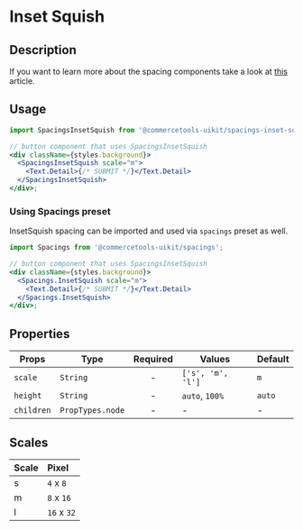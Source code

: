 # Inset Squish

## Description

If you want to learn more about the spacing components take a look at
[this](https://medium.com/eightshapes-llc/space-in-design-systems-188bcbae0d62)
article.

## Usage

```jsx
import SpacingsInsetSquish from '@commercetools-uikit/spacings-inset-squish';

// button component that uses SpacingsInsetSquish
<div className={styles.background}>
  <SpacingsInsetSquish scale="m">
    <Text.Detail>{/* SUBMIT */}</Text.Detail>
  </SpacingsInsetSquish>
</div>;
```

### Using Spacings preset

InsetSquish spacing can be imported and used via `spacings` preset as well.

```jsx
import Spacings from '@commercetools-uikit/spacings';

// button component that uses SpacingsInsetSquish
<div className={styles.background}>
  <Spacings.InsetSquish scale="m">
    <Text.Detail>{/* SUBMIT */}</Text.Detail>
  </Spacings.InsetSquish>
</div>;
```

## Properties

| Props      | Type             | Required | Values            | Default |
| ---------- | ---------------- | :------: | ----------------- | ------- |
| `scale`    | `String`         |    -     | `['s', 'm', 'l']` | `m`     |
| `height`   | `String`         |    -     | `auto`, `100%`    | `auto`  |
| `children` | `PropTypes.node` |    -     | -                 | -       |

## Scales

| Scale | Pixel       |
| :---- | :---------- |
| s     | `4` x `8`   |
| m     | `8` x `16`  |
| l     | `16` x `32` |
